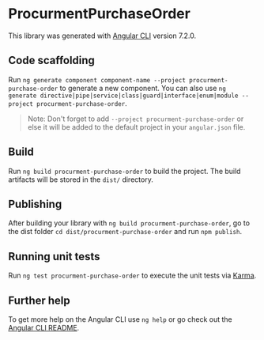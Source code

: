 # ProcurmentPurchaseOrder

This library was generated with [Angular CLI](https://github.com/angular/angular-cli) version 7.2.0.

## Code scaffolding

Run `ng generate component component-name --project procurment-purchase-order` to generate a new component. You can also use `ng generate directive|pipe|service|class|guard|interface|enum|module --project procurment-purchase-order`.

> Note: Don't forget to add `--project procurment-purchase-order` or else it will be added to the default project in your `angular.json` file.

## Build

Run `ng build procurment-purchase-order` to build the project. The build artifacts will be stored in the `dist/` directory.

## Publishing

After building your library with `ng build procurment-purchase-order`, go to the dist folder `cd dist/procurment-purchase-order` and run `npm publish`.

## Running unit tests

Run `ng test procurment-purchase-order` to execute the unit tests via [Karma](https://karma-runner.github.io).

## Further help

To get more help on the Angular CLI use `ng help` or go check out the [Angular CLI README](https://github.com/angular/angular-cli/blob/master/README.md).
